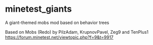 # minetest_giants
A giant-themed mobs mod based on behavior trees


Based on Mobs (Redo) by PilzAdam, KrupnovPavel, Zeg9 and TenPlus1
https://forum.minetest.net/viewtopic.php?f=9&t=9917

